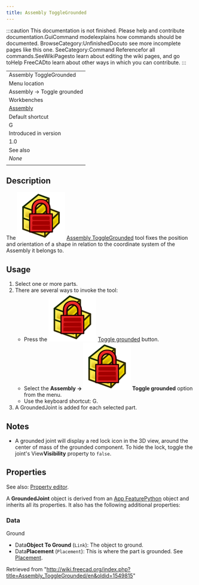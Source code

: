 ```yaml
---
title: Assembly ToggleGrounded
---
```


:::caution
This documentation is not finished. Please help and contribute documentation.GuiCommand modelexplains how commands should be documented. BrowseCategory:UnfinishedDocuto see more incomplete pages like this one. SeeCategory:Command Referencefor all commands.SeeWikiPagesto learn about editing the wiki pages, and go toHelp FreeCADto learn about other ways in which you can contribute.
:::

|                                                      |
| ---------------------------------------------------- |
| Assembly ToggleGrounded                              |
| Menu location                                        |
| Assembly → Toggle grounded                           |
| Workbenches                                          |
| [Assembly](/Assembly_Workbench "Assembly Workbench") |
| Default shortcut                                     |
| G                                                    |
| Introduced in version                                |
| 1.0                                                  |
| See also                                             |
| _None_                                               |
|                                                      |

## Description

The ![](/src/assets/images/Assembly_ToggleGrounded.svg) [Assembly ToggleGrounded](/Assembly_ToggleGrounded "Assembly ToggleGrounded") tool fixes the position and orientation of a shape in relation to the coordinate system of the Assembly it belongs to.

## Usage

1. Select one or more parts.
2. There are several ways to invoke the tool:
   - Press the ![](/src/assets/images/Assembly_ToggleGrounded.svg) [Toggle grounded](/Assembly_ToggleGrounded "Assembly ToggleGrounded") button.
   - Select the **Assembly → ![](/src/assets/images/Assembly_ToggleGrounded.svg) Toggle grounded** option from the menu.
   - Use the keyboard shortcut: G.
3. A GroundedJoint is added for each selected part.

## Notes

- A grounded joint will display a red lock icon in the 3D view, around the center of mass of the grounded component. To hide the lock, toggle the joint's View**Visibility** property to `false`.

## Properties

See also: [Property editor](/Property_editor "Property editor").

A **GroundedJoint** object is derived from an [App FeaturePython](/App_FeaturePython "App FeaturePython") object and inherits all its properties. It also has the following additional properties:

### Data

Ground

- Data**Object To Ground** (`Link`): The object to ground.
- Data**Placement** (`Placement`): This is where the part is grounded. See [Placement](/Placement "Placement").

Retrieved from "<http://wiki.freecad.org/index.php?title=Assembly_ToggleGrounded/en&oldid=1549815>"
